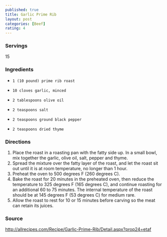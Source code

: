 ```yaml
---
published: true
title: Garlic Prime Rib
layout: post
categories: [Beef]
rating: 4
---
```

### Servings
15

### Ingredients
-     1 (10 pound) prime rib roast
-     10 cloves garlic, minced
-     2 tablespoons olive oil
-     2 teaspoons salt
-     2 teaspoons ground black pepper
-     2 teaspoons dried thyme


### Directions
1. Place the roast in a roasting pan with the fatty side up. In a small bowl, mix together the garlic, olive oil, salt, pepper and thyme.
2. Spread the mixture over the fatty layer of the roast, and let the roast sit out until it is at room temperature, no longer than 1 hour.
3. Preheat the oven to 500 degrees F (260 degrees C).
4. Bake the roast for 20 minutes in the preheated oven, then reduce the temperature to 325 degrees F (165 degrees C), and continue roasting for an additional 60 to 75 minutes. The internal temperature of the roast should be at 145 degrees F (53 degrees C) for medium rare.
5. Allow the roast to rest for 10 or 15 minutes before carving so the meat can retain its juices.

### Source
<a href="http://allrecipes.com/Recipe/Garlic-Prime-Rib/Detail.aspx?prop24=etaf" target="new">http://allrecipes.com/Recipe/Garlic-Prime-Rib/Detail.aspx?prop24=etaf</a>
